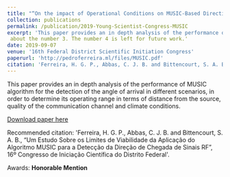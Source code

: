```yaml
---
title: "“On the impact of Operational Conditions on MUSIC-Based Direction of Arrival Detection Systems" (in Portuguese)
collection: publications
permalink: /publication/2019-Young-Scientist-Congress-MUSIC
excerpt: 'This paper provides an in depth analysis of the performance of MUSIC algorithm for the detection of the angle of arrival in different scenarios, in order to determine  its operating range in terms of distance from the source, quality of the communication channel and climate conditions.'
 about the number 3. The number 4 is left for future work.'
date: 2019-09-07
venue: '16th Federal District Scientific Initiation Congress'
paperurl: 'http://pedroferreira.ml/files/MUSIC.pdf'
citation: 'Ferreira, H. G. P., Abbas, C. J. B. and Bittencourt, S. A. B., “Um Estudo Sobre os Limites de Viabilidade da Aplicação do Algoritmo MUSIC para a Detecção da Direção de Chegada de Sinais RF”, 16º Congresso de Iniciação Científica do Distrito Federal'
---
```

This paper provides an in depth analysis of the performance of MUSIC algorithm for the detection of the angle of arrival in different scenarios, in order to determine  its operating range in terms of distance from the source, quality of the communication channel and climate conditions.

[Download paper here](http://pedroferreira.ml/files/MUSIC.pdf)

Recommended citation: 'Ferreira, H. G. P., Abbas, C. J. B. and Bittencourt, S. A. B., “Um Estudo Sobre os Limites de Viabilidade da Aplicação do Algoritmo MUSIC para a Detecção da Direção de Chegada de Sinais RF”, 16º Congresso de Iniciação Científica do Distrito Federal'.

Awards: **Honorable Mention**
